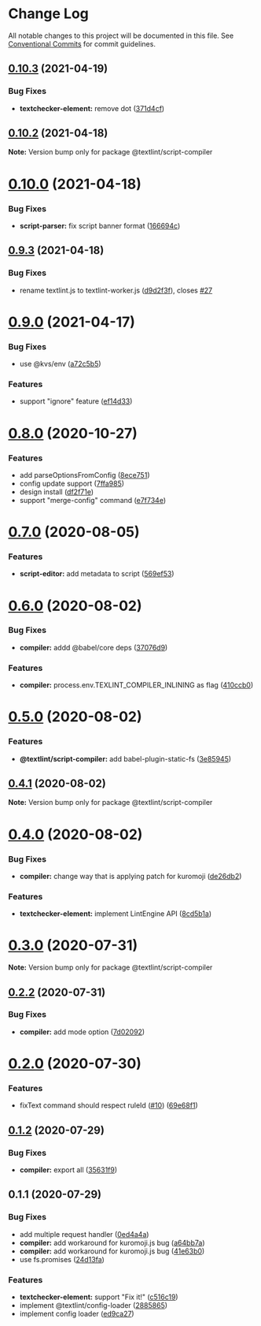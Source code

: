 # Change Log

All notable changes to this project will be documented in this file.
See [Conventional Commits](https://conventionalcommits.org) for commit guidelines.

## [0.10.3](https://github.com/textlint/editor/compare/v0.10.2...v0.10.3) (2021-04-19)


### Bug Fixes

* **textchecker-element:** remove dot ([371d4cf](https://github.com/textlint/editor/commit/371d4cf53c86183ae80a03c3aadb9e3fca0970d9))





## [0.10.2](https://github.com/textlint/editor/compare/v0.10.1...v0.10.2) (2021-04-18)

**Note:** Version bump only for package @textlint/script-compiler





# [0.10.0](https://github.com/textlint/editor/compare/v0.9.3...v0.10.0) (2021-04-18)


### Bug Fixes

* **script-parser:** fix script banner format ([166694c](https://github.com/textlint/editor/commit/166694cc50853e67631ab07833a525b219f9985c))





## [0.9.3](https://github.com/textlint/editor/compare/v0.9.2...v0.9.3) (2021-04-18)


### Bug Fixes

* rename textlint.js to textlint-worker.js ([d9d2f3f](https://github.com/textlint/editor/commit/d9d2f3f9ab22d4beea73394f0ece805b56ea73f4)), closes [#27](https://github.com/textlint/editor/issues/27)





# [0.9.0](https://github.com/textlint/editor/compare/v0.8.2...v0.9.0) (2021-04-17)


### Bug Fixes

* use @kvs/env ([a72c5b5](https://github.com/textlint/editor/commit/a72c5b54b056f52c25e8d2c295f655759b7dd098))


### Features

* support "ignore" feature ([ef14d33](https://github.com/textlint/editor/commit/ef14d337c48150d99dd853cac243a988d3244727))





# [0.8.0](https://github.com/textlint/editor/compare/v0.7.1...v0.8.0) (2020-10-27)


### Features

* add parseOptionsFromConfig ([8ece751](https://github.com/textlint/editor/commit/8ece7517f37317108caae8284cae4e7f844729d1))
* config update support ([7ffa985](https://github.com/textlint/editor/commit/7ffa985deb20eb3f0f4bb6551f10fd7b20dedc41))
* design install ([df2f71e](https://github.com/textlint/editor/commit/df2f71e2637b7ac3defba66ce803eba4b5491f5d))
* support "merge-config" command ([e7f734e](https://github.com/textlint/editor/commit/e7f734eb2e1e44d85592159f37d3a83ab50f7966))





# [0.7.0](https://github.com/textlint/editor/compare/v0.6.0...v0.7.0) (2020-08-05)


### Features

* **script-editor:** add metadata to script ([569ef53](https://github.com/textlint/editor/commit/569ef53a682bc471a6af11daa6f31891637d1bd0))





# [0.6.0](https://github.com/textlint/editor/compare/v0.5.0...v0.6.0) (2020-08-02)


### Bug Fixes

* **compiler:** addd @babel/core deps ([37076d9](https://github.com/textlint/editor/commit/37076d970336358811ab41b187251a1a34b6bf10))


### Features

* **compiler:** process.env.TEXLINT_COMPILER_INLINING as flag ([410ccb0](https://github.com/textlint/editor/commit/410ccb00459a6dd9db59bc8a371444411c80cb8e))





# [0.5.0](https://github.com/textlint/editor/compare/v0.4.2...v0.5.0) (2020-08-02)


### Features

* **@textlint/script-compiler:** add babel-plugin-static-fs ([3e85945](https://github.com/textlint/editor/commit/3e8594589c4cc5ef8cfdf7519b1450e70e85745c))





## [0.4.1](https://github.com/textlint/editor/compare/v0.4.0...v0.4.1) (2020-08-02)

**Note:** Version bump only for package @textlint/script-compiler





# [0.4.0](https://github.com/textlint/editor/compare/v0.3.0...v0.4.0) (2020-08-02)


### Bug Fixes

* **compiler:** change way that is applying patch for kuromoji ([de26db2](https://github.com/textlint/editor/commit/de26db2aefb7ca80d7cfd5d1d948892d3c766271))


### Features

* **textchecker-element:** implement LintEngine API ([8cd5b1a](https://github.com/textlint/editor/commit/8cd5b1a7fa3abcddb85aa42daecb9db511782c41))





# [0.3.0](https://github.com/textlint/editor/compare/v0.2.2...v0.3.0) (2020-07-31)

**Note:** Version bump only for package @textlint/script-compiler





## [0.2.2](https://github.com/textlint/editor/compare/v0.2.1...v0.2.2) (2020-07-31)


### Bug Fixes

* **compiler:** add mode option ([7d02092](https://github.com/textlint/editor/commit/7d02092dd0b2bcbfbd8c6899a66adaf4619f61cb))





# [0.2.0](https://github.com/textlint/editor/compare/v0.1.2...v0.2.0) (2020-07-30)


### Features

* fixText command should respect ruleId ([#10](https://github.com/textlint/editor/issues/10)) ([69e68f1](https://github.com/textlint/editor/commit/69e68f18ca1917de7d448285e167add2c8226ed1))





## [0.1.2](https://github.com/textlint/editor/compare/v0.1.1...v0.1.2) (2020-07-29)


### Bug Fixes

* **compiler:** export all ([35631f9](https://github.com/textlint/editor/commit/35631f93546fb579ce93db6fe244a4bcce6c536f))





## 0.1.1 (2020-07-29)


### Bug Fixes

* add multiple request handler ([0ed4a4a](https://github.com/textlint/editor/commit/0ed4a4aae6ded8f053070b9ff2f74adc64aa98ce))
* **compiler:** add workaround for kuromoji.js bug ([a64bb7a](https://github.com/textlint/editor/commit/a64bb7a3e4f285322456ae5ef8ec3f353098fcd8))
* **compiler:** add workaround for kuromoji.js bug ([41e63b0](https://github.com/textlint/editor/commit/41e63b0f46dcf82314a502e1d2e36a7533afcb6b))
* use fs.promises ([24d13fa](https://github.com/textlint/editor/commit/24d13fa6109de7787191c730649e0ed02f119d53))


### Features

* **textchecker-element:** support "Fix it!" ([c516c19](https://github.com/textlint/editor/commit/c516c19445d55a9bdeace723efc2a1737d4e1550))
* implement @textlint/config-loader ([2885865](https://github.com/textlint/editor/commit/28858652e43712ee7db032716c5ef417f42789c1))
* implement config loader ([ed9ca27](https://github.com/textlint/editor/commit/ed9ca273b88fd737e5d65c79c5c66778e0dd4b48))

